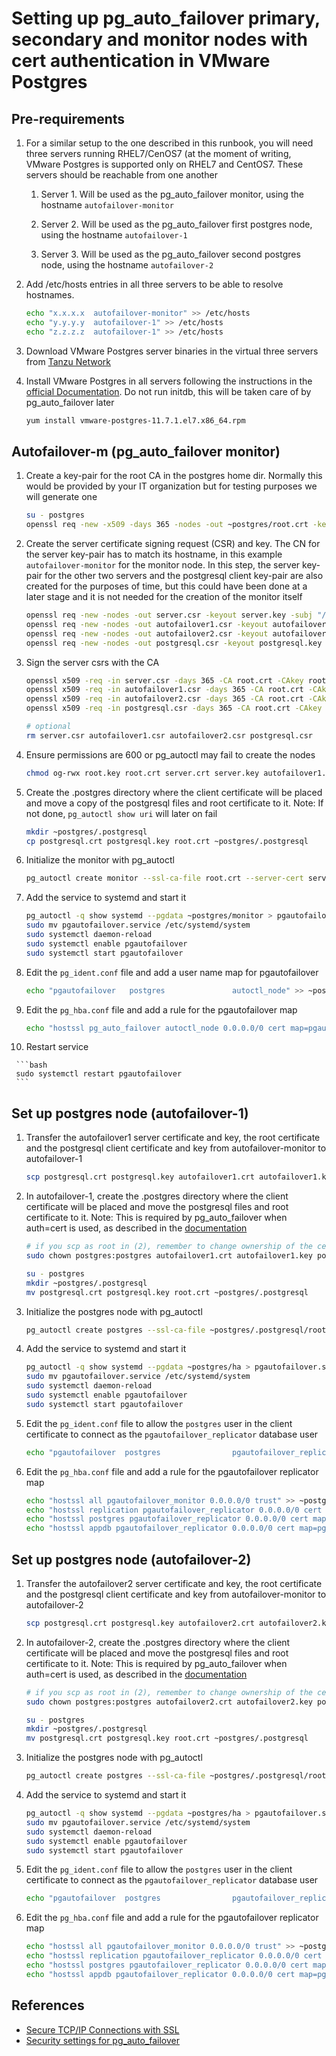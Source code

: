 # Setting up pg_auto_failover primary, secondary and monitor nodes with cert authentication in VMware Postgres 

## Pre-requirements

1. For a similar setup to the one described in this runbook, you will need three servers running RHEL7/CenOS7 (at the moment of writing, VMware Postgres is supported only on RHEL7 and CentOS7. These servers should be reachable from one another

   1. Server 1. Will be used as the pg_auto_failover monitor, using the hostname `autofailover-monitor`

     1. Server 2. Will be used as the pg_auto_failover first postgres node, using the hostname `autofailover-1`
     2. Server 3. Will be used as the pg_auto_failover second postgres node, using the hostname `autofailover-2`

  2. Add /etc/hosts entries in all three servers to be able to resolve hostnames.

     ```bash
     echo "x.x.x.x  autofailover-monitor" >> /etc/hosts
     echo "y.y.y.y  autofailover-1" >> /etc/hosts
     echo "z.z.z.z  autofailover-1" >> /etc/hosts
     ```

3. Download VMware Postgres server binaries in the virtual three servers from [Tanzu Network](https://network.pivotal.io/products/pivotal-postgres/#/releases/884740)

4. Install VMware Postgres in all servers following the instructions in the [official Documentation](https://postgres.docs.pivotal.io/13-3/installing.html). Do not run initdb, this will be taken care of by pg_auto_failover later

   ```bash
   yum install vmware-postgres-11.7.1.el7.x86_64.rpm
   ```

## Autofailover-m (pg_auto_failover monitor)

  1. Create a key-pair for the root CA in the postgres home dir. Normally this would be provided by your IT organization but for testing purposes we will generate one

     ```bash
     su - postgres
     openssl req -new -x509 -days 365 -nodes -out ~postgres/root.crt -keyout ~postgres/root.key -subj "/CN=root-ca"
     ```

  2. Create the server certificate signing request (CSR) and key. The CN for the server key-pair has to match its hostname, in this example `autofailover-monitor` for the monitor node. In this step, the server key-pair for the other two servers and the postgresql client key-pair are also created for the purposes of time, but this could have been done at a later stage and it is not needed for the creation of the monitor itself

     ```bash
     openssl req -new -nodes -out server.csr -keyout server.key -subj "/CN=autofailover-monitor"
     openssl req -new -nodes -out autofailover1.csr -keyout autofailover1.key -subj "/CN=autofailover-1"
     openssl req -new -nodes -out autofailover2.csr -keyout autofailover2.key -subj "/CN=autofailover-2"
     openssl req -new -nodes -out postgresql.csr -keyout postgresql.key -subj "/CN=postgres"
     ```

  3. Sign the server csrs with the CA

     ```bash
     openssl x509 -req -in server.csr -days 365 -CA root.crt -CAkey root.key -CAcreateserial -out server.crt
     openssl x509 -req -in autofailover1.csr -days 365 -CA root.crt -CAkey root.key -CAcreateserial -out autofailover1.crt
     openssl x509 -req -in autofailover2.csr -days 365 -CA root.crt -CAkey root.key -CAcreateserial -out autofailover2.crt
     openssl x509 -req -in postgresql.csr -days 365 -CA root.crt -CAkey root.key -CAcreateserial -out postgresql.crt
     
     # optional
     rm server.csr autofailover1.csr autofailover2.csr postgresql.csr
     ```

  4. Ensure permissions are 600 or pg_autoctl may fail to create the nodes

     ```bash
     chmod og-rwx root.key root.crt server.crt server.key autofailover1.crt autofailover1.key autofailover2.crt autofailover2.key postgresql.crt postgresql.key
     ```

  5. Create the .postgres directory where the client certificate will be placed and move a copy of the postgresql files and root certificate to it.
     Note: If not done, `pg_autoctl show uri`  will later on fail

     ```bash
     mkdir ~postgres/.postgresql
     cp postgresql.crt postgresql.key root.crt ~postgres/.postgresql
     ```

  6. Initialize the monitor with pg_autoctl

     ```bash
     pg_autoctl create monitor --ssl-ca-file root.crt --server-cert server.crt --server-key server.key --skip-pg-hba --pgdata ~postgres/monitor --ssl-mode verify-full
     ```

  7. Add the service to systemd and start it

     ```bash
     pg_autoctl -q show systemd --pgdata ~postgres/monitor > pgautofailover.service
     sudo mv pgautofailover.service /etc/systemd/system
     sudo systemctl daemon-reload
     sudo systemctl enable pgautofailover
     sudo systemctl start pgautofailover
     ```

  8. Edit the `pg_ident.conf` file and add a user name map for pgautofailover

     ```bash
     echo "pgautofailover   postgres               autoctl_node" >> ~postgres/monitor/pg_ident.conf
     ```

  9. Edit the `pg_hba.conf` file and add a rule for the pgautofailover map

     ```bash
     echo "hostssl pg_auto_failover autoctl_node 0.0.0.0/0 cert map=pgautofailover" >> ~postgres/monitor/pg_hba.conf
     ```

  10. Restart service

     ```bash
     sudo systemctl restart pgautofailover
     ```

## Set up postgres node (autofailover-1)

  1. Transfer the autofailover1 server certificate and key, the root certificate and the postgresql client certificate and key from autofailover-monitor to autofailover-1

     ```bash
     scp postgresql.crt postgresql.key autofailover1.crt autofailover1.key root.crt root@autofailover-1:/var/lib/pgsql
     ```

  2. In autofailover-1, create the .postgres directory where the client certificate will be placed and move the postgresql files and root certificate to it.
     Note: This is required by pg_auto_failover when auth=cert is used, as described in the [documentation](https://pg-auto-failover.readthedocs.io/en/master/security.html#ssl-certificates-authentication)

     ````bash
     # if you scp as root in (2), remember to change ownership of the certificates and keys to postgres
     sudo chown postgres:postgres autofailover1.crt autofailover1.key postgresql.crt postgresql.key root.crt
     
     su - postgres
     mkdir ~postgres/.postgresql
     mv postgresql.crt postgresql.key root.crt ~postgres/.postgresql
     ````

  3. Initialize the postgres node  with pg_autoctl

     ```bash
     pg_autoctl create postgres --ssl-ca-file ~postgres/.postgresql/root.crt --server-cert ~postgres/autofailover1.crt --server-key ~postgres/autofailover1.key --ssl-mode verify-full --pgdata ha --skip-pg-hba --username ha-admin --dbname appdb --hostname autofailover-1 --pgctl /bin/pg_ctl --monitor 'postgres://autoctl_node@autofailover-monitor/pg_auto_failover?sslmode=verify-full'
     ```

  4. Add the service to systemd and start it

     ```bash
     pg_autoctl -q show systemd --pgdata ~postgres/ha > pgautofailover.service
     sudo mv pgautofailover.service /etc/systemd/system
     sudo systemctl daemon-reload
     sudo systemctl enable pgautofailover
     sudo systemctl start pgautofailover
     ```

  5. Edit the `pg_ident.conf` file to allow the `postgres` user in the client certificate to connect as the `pgautofailover_replicator` database user

     ```bash
     echo "pgautofailover  postgres                pgautofailover_replicator" >> ~postgres/ha/pg_ident.conf
     ```

  6. Edit the `pg_hba.conf` file and add a rule for the pgautofailover replicator map

     ```bash
     echo "hostssl all pgautofailover_monitor 0.0.0.0/0 trust" >> ~postgres/ha/pg_hba.conf
     echo "hostssl replication pgautofailover_replicator 0.0.0.0/0 cert map=pgautofailover" >> ~postgres/ha/pg_hba.conf
     echo "hostssl postgres pgautofailover_replicator 0.0.0.0/0 cert map=pgautofailover" >> ~postgres/ha/pg_hba.conf
     echo "hostssl appdb pgautofailover_replicator 0.0.0.0/0 cert map=pgautofailover" >> ~postgres/ha/pg_hba.conf
     ```

## Set up postgres node (autofailover-2)

  1. Transfer the autofailover2 server certificate and key, the root certificate and the postgresql client certificate and key from autofailover-monitor to autofailover-2

     ```bash
     scp postgresql.crt postgresql.key autofailover2.crt autofailover2.key root.crt root@autofailover-2:/var/lib/pgsql
     ```

  2. In autofailover-2, create the .postgres directory where the client certificate will be placed and move the postgresql files and root certificate to it.
     Note: This is required by pg_auto_failover when auth=cert is used, as described in the [documentation](https://pg-auto-failover.readthedocs.io/en/master/security.html#ssl-certificates-authentication)

     ````bash
     # if you scp as root in (2), remember to change ownership of the certificates and keys to postgres
     sudo chown postgres:postgres autofailover2.crt autofailover2.key postgresql.crt postgresql.key root.crt
     
     su - postgres
     mkdir ~postgres/.postgresql
     mv postgresql.crt postgresql.key root.crt ~postgres/.postgresql
     ````

  3. Initialize the postgres node  with pg_autoctl

     ```bash
     pg_autoctl create postgres --ssl-ca-file ~postgres/.postgresql/root.crt --server-cert ~postgres/autofailover2.crt --server-key ~postgres/autofailover2.key --ssl-mode verify-full --pgdata ha --skip-pg-hba --username ha-admin --dbname appdb --hostname autofailover-2 --pgctl /bin/pg_ctl --monitor 'postgres://autoctl_node@autofailover-monitor/pg_auto_failover?sslmode=verify-full'
     ```

  4. Add the service to systemd and start it

     ```bash
     pg_autoctl -q show systemd --pgdata ~postgres/ha > pgautofailover.service
     sudo mv pgautofailover.service /etc/systemd/system
     sudo systemctl daemon-reload
     sudo systemctl enable pgautofailover
     sudo systemctl start pgautofailover
     ```

  5. Edit the `pg_ident.conf` file to allow the `postgres` user in the client certificate to connect as the `pgautofailover_replicator` database user

     ```bash
     echo "pgautofailover  postgres                pgautofailover_replicator" >> ~postgres/ha/pg_ident.conf
     ```

  6. Edit the `pg_hba.conf` file and add a rule for the pgautofailover replicator map

     ```bash
     echo "hostssl all pgautofailover_monitor 0.0.0.0/0 trust" >> ~postgres/ha/pg_hba.conf
     echo "hostssl replication pgautofailover_replicator 0.0.0.0/0 cert map=pgautofailover" >> ~postgres/ha/pg_hba.conf
     echo "hostssl postgres pgautofailover_replicator 0.0.0.0/0 cert map=pgautofailover" >> ~postgres/ha/pg_hba.conf
     echo "hostssl appdb pgautofailover_replicator 0.0.0.0/0 cert map=pgautofailover" >> ~postgres/ha/pg_hba.conf
     ```

  ## References
  - [Secure TCP/IP Connections with SSL](https://www.postgresql.org/docs/current/ssl-tcp.html#SSL-CERTIFICATE-CREATION)
  - [Security settings for pg_auto_failover](https://pg-auto-failover.readthedocs.io/en/master/security.html#ssl-certificates-authentication)
